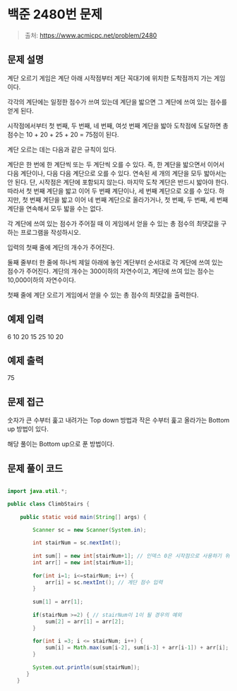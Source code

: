 # 백준 2480번 문제

> 출처: https://www.acmicpc.net/problem/2480

## 문제 설명
계단 오르기 게임은 계단 아래 시작점부터 계단 꼭대기에 위치한 도착점까지 가는 게임이다. 

각각의 계단에는 일정한 점수가 쓰여 있는데 계단을 밟으면 그 계단에 쓰여 있는 점수를 얻게 된다.

시작점에서부터 첫 번째, 두 번째, 네 번째, 여섯 번째 계단을 밟아 도착점에 도달하면 총 점수는 10 + 20 + 25 + 20 = 75점이 된다.

계단 오르는 데는 다음과 같은 규칙이 있다.

계단은 한 번에 한 계단씩 또는 두 계단씩 오를 수 있다. 즉, 한 계단을 밟으면서 이어서 다음 계단이나, 다음 다음 계단으로 오를 수 있다.
연속된 세 개의 계단을 모두 밟아서는 안 된다. 단, 시작점은 계단에 포함되지 않는다.
마지막 도착 계단은 반드시 밟아야 한다.
따라서 첫 번째 계단을 밟고 이어 두 번째 계단이나, 세 번째 계단으로 오를 수 있다. 
하지만, 첫 번째 계단을 밟고 이어 네 번째 계단으로 올라가거나, 첫 번째, 두 번째, 세 번째 계단을 연속해서 모두 밟을 수는 없다.

각 계단에 쓰여 있는 점수가 주어질 때 이 게임에서 얻을 수 있는 총 점수의 최댓값을 구하는 프로그램을 작성하시오.

입력의 첫째 줄에 계단의 개수가 주어진다.

둘째 줄부터 한 줄에 하나씩 제일 아래에 놓인 계단부터 순서대로 각 계단에 쓰여 있는 점수가 주어진다. 
계단의 개수는 300이하의 자연수이고, 계단에 쓰여 있는 점수는 10,000이하의 자연수이다.

첫째 줄에 계단 오르기 게임에서 얻을 수 있는 총 점수의 최댓값을 출력한다.


## 예제 입력
6
10
20
15
25
10
20

## 예제 출력
75

## 문제 접근

숫자가 큰 수부터 훑고 내려가는 Top down 방법과 작은 수부터 훑고 올라가는 Bottom up 방법이 있다.

해당 풀이는 Bottom up으로 푼 방법이다.

## 문제 풀이 코드
```java

import java.util.*;

public class ClimbStairs {
    
	public static void main(String[] args) {

		Scanner sc = new Scanner(System.in);
		
		int stairNum = sc.nextInt();
		
	    int sum[] = new int[stairNum+1]; // 인덱스 0은 시작점으로 사용하기 위헤 +1
	    int arr[] = new int[stairNum+1];
	    
	    for(int i=1; i<=stairNum; i++) {
	    	arr[i] = sc.nextInt(); // 계단 점수 입력
	    }
	    
	    sum[1] = arr[1];
	    
	    if(stairNum >=2) { // stairNum이 1이 될 경우의 예외
	    	sum[2] = arr[1] = arr[2];
	    }
	    
	    for(int i =3; i <= stairNum; i++) {
	    	sum[i] = Math.max(sum[i-2], sum[i-3] + arr[i-1]) + arr[i];
	    }
	    
	    System.out.println(sum[stairNum]);
      }
   }
